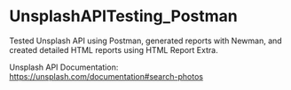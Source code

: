 # UnsplashAPITesting_Postman
 Tested Unsplash API using Postman, generated reports with Newman, and created detailed HTML reports using HTML Report Extra.

Unsplash API Documentation: https://unsplash.com/documentation#search-photos
